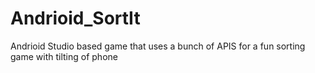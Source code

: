 # Andrioid_SortIt
 Andrioid Studio based game that uses a  bunch of APIS for a fun sorting game with tilting of phone
